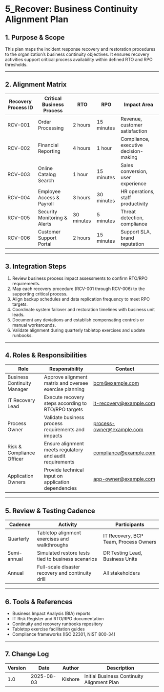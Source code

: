 # 5_Recover: Business Continuity Alignment Plan

## 1. Purpose & Scope

This plan maps the incident response recovery and restoration procedures to the organization’s business continuity objectives. It ensures recovery activities support critical process availability within defined RTO and RPO thresholds.

---

## 2. Alignment Matrix

| Recovery Process ID | Critical Business Process    | RTO         | RPO         | Impact Area                          |
|---------------------|------------------------------|-------------|-------------|--------------------------------------|
| RCV-001             | Order Processing             | 2 hours     | 15 minutes  | Revenue, customer satisfaction       |
| RCV-002             | Financial Reporting          | 4 hours     | 1 hour      | Compliance, executive decision-making|
| RCV-003             | Online Catalog Search        | 1 hour      | 15 minutes  | Sales conversion, user experience    |
| RCV-004             | Employee Access & Payroll    | 3 hours     | 30 minutes  | HR operations, staff productivity    |
| RCV-005             | Security Monitoring & Alerts | 30 minutes  | 5 minutes   | Threat detection, compliance         |
| RCV-006             | Customer Support Portal      | 2 hours     | 15 minutes  | Support SLA, brand reputation        |

---

## 3. Integration Steps

1. Review business process impact assessments to confirm RTO/RPO requirements.  
2. Map each recovery procedure (RCV-001 through RCV-006) to the supporting critical process.  
3. Align backup schedules and data replication frequency to meet RPO targets.  
4. Coordinate system failover and restoration timelines with business unit leads.  
5. Document any deviations and establish compensating controls or manual workarounds.  
6. Validate alignment during quarterly tabletop exercises and update runbooks.

---

## 4. Roles & Responsibilities

| Role                        | Responsibility                                         | Contact                       |
|-----------------------------|--------------------------------------------------------|-------------------------------|
| Business Continuity Manager | Approve alignment matrix and oversee exercise planning| bcm@example.com              |
| IT Recovery Lead            | Execute recovery steps according to RTO/RPO targets    | it-recovery@example.com      |
| Process Owner               | Validate business process requirements and impacts     | process-owner@example.com    |
| Risk & Compliance Officer   | Ensure alignment meets regulatory and audit requirements| compliance@example.com       |
| Application Owners          | Provide technical input on application dependencies    | app-owner@example.com        |

---

## 5. Review & Testing Cadence

| Cadence  | Activity                                          | Participants                          |
|----------|---------------------------------------------------|---------------------------------------|
| Quarterly| Tabletop alignment exercises and walkthroughs     | IT Recovery, BCP Team, Process Owners |
| Semi-annual| Simulated restore tests tied to business scenarios| DR Testing Lead, Business Units       |
| Annual   | Full-scale disaster recovery and continuity drill | All stakeholders                      |

---

## 6. Tools & References

- Business Impact Analysis (BIA) reports  
- IT Risk Register and RTO/RPO documentation  
- Continuity and recovery runbooks repository  
- Tabletop exercise facilitation guides  
- Compliance frameworks (ISO 22301, NIST 800-34)  

---

## 7. Change Log

| Version | Date       | Author  | Description                                |
|---------|------------|---------|--------------------------------------------|
| 1.0     | 2025-08-03 | Kishore | Initial Business Continuity Alignment Plan |


